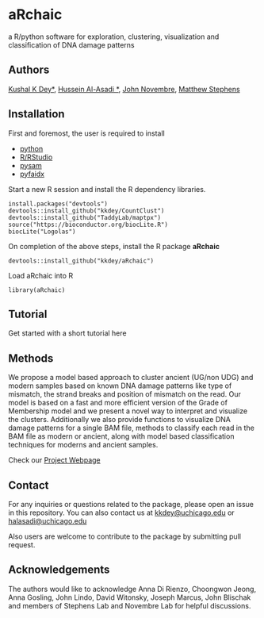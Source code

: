 # aRchaic

a R/python software for exploration, clustering, visualization and classification of DNA damage patterns 

## Authors

[Kushal K Dey*](http://kkdey.github.io/), [Hussein Al-Asadi
*](https://halasadi.wordpress.com/), [John Novembre](http://jnpopgen.org/), [Matthew Stephens](http://stephenslab.uchicago.edu/)


## Installation

First and foremost, the user is required to install 

* [python](https://www.python.org/downloads/)  
* [R/RStudio](https://www.rstudio.com/) 
* [pysam](http://pysam.readthedocs.io/en/latest/installation.html) 
* [pyfaidx](https://pythonhosted.org/pyfaidx/#installation)

Start a new R session and install the R dependency libraries.

```
install.packages("devtools")
devtools::install_github("kkdey/CountClust")
devtools::install_github("TaddyLab/maptpx")
source("https://bioconductor.org/biocLite.R")
biocLite("Logolas")
```

On completion of the above steps, install the R package **aRchaic**

```
devtools::install_github("kkdey/aRchaic")
```

Load aRchaic into R

```
library(aRchaic)
```


## Tutorial

Get started with a short tutorial here

## Methods

We propose a model based approach to cluster ancient (UG/non UDG) and modern samples based on known DNA damage patterns like type of mismatch, the strand breaks and position of mismatch on the read. Our model is based on a fast and more efficient version of the Grade of Membership model and we present a novel way to interpret and visualize the clusters. Additionally we also provide functions to visualize DNA damage patterns for a single BAM file, methods to classify each read in the BAM file as modern or ancient, along with model based classification techniques for moderns and ancient samples.


Check our [Project Webpage](https://kkdey.github.io/aRchaic/)

## Contact

For any inquiries or questions related to the package, please open an issue in this repository. You can also contact us at [kkdey@uchicago.edu](kkdey@uchicago.edu) or [halasadi@uchicago.edu](halasadi@uchicago.edu)


Also users are welcome to contribute to the package by submitting pull request. 

## Acknowledgements

The authors would like to acknowledge Anna Di Rienzo, Choongwon Jeong, Anna Gosling, John Lindo, David Witonsky, Joseph Marcus, John Blischak and members of Stephens Lab and Novembre Lab for helpful discussions.




